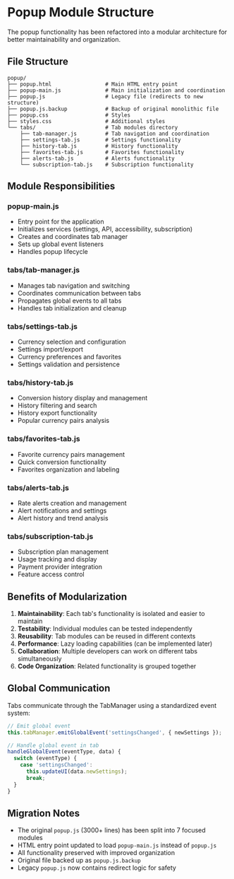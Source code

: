 # Popup Module Structure

The popup functionality has been refactored into a modular architecture for better maintainability and organization.

## File Structure

```
popup/
├── popup.html                 # Main HTML entry point
├── popup-main.js              # Main initialization and coordination
├── popup.js                   # Legacy file (redirects to new structure)
├── popup.js.backup            # Backup of original monolithic file
├── popup.css                  # Styles
├── styles.css                 # Additional styles
└── tabs/                      # Tab modules directory
    ├── tab-manager.js         # Tab navigation and coordination
    ├── settings-tab.js        # Settings functionality
    ├── history-tab.js         # History functionality
    ├── favorites-tab.js       # Favorites functionality
    ├── alerts-tab.js          # Alerts functionality
    └── subscription-tab.js    # Subscription functionality
```

## Module Responsibilities

### popup-main.js

- Entry point for the application
- Initializes services (settings, API, accessibility, subscription)
- Creates and coordinates tab manager
- Sets up global event listeners
- Handles popup lifecycle

### tabs/tab-manager.js

- Manages tab navigation and switching
- Coordinates communication between tabs
- Propagates global events to all tabs
- Handles tab initialization and cleanup

### tabs/settings-tab.js

- Currency selection and configuration
- Settings import/export
- Currency preferences and favorites
- Settings validation and persistence

### tabs/history-tab.js

- Conversion history display and management
- History filtering and search
- History export functionality
- Popular currency pairs analysis

### tabs/favorites-tab.js

- Favorite currency pairs management
- Quick conversion functionality
- Favorites organization and labeling

### tabs/alerts-tab.js

- Rate alerts creation and management
- Alert notifications and settings
- Alert history and trend analysis

### tabs/subscription-tab.js

- Subscription plan management
- Usage tracking and display
- Payment provider integration
- Feature access control

## Benefits of Modularization

1. **Maintainability**: Each tab's functionality is isolated and easier to maintain
2. **Testability**: Individual modules can be tested independently
3. **Reusability**: Tab modules can be reused in different contexts
4. **Performance**: Lazy loading capabilities (can be implemented later)
5. **Collaboration**: Multiple developers can work on different tabs simultaneously
6. **Code Organization**: Related functionality is grouped together

## Global Communication

Tabs communicate through the TabManager using a standardized event system:

```javascript
// Emit global event
this.tabManager.emitGlobalEvent('settingsChanged', { newSettings });

// Handle global event in tab
handleGlobalEvent(eventType, data) {
  switch (eventType) {
    case 'settingsChanged':
      this.updateUI(data.newSettings);
      break;
  }
}
```

## Migration Notes

- The original `popup.js` (3000+ lines) has been split into 7 focused modules
- HTML entry point updated to load `popup-main.js` instead of `popup.js`
- All functionality preserved with improved organization
- Original file backed up as `popup.js.backup`
- Legacy `popup.js` now contains redirect logic for safety
